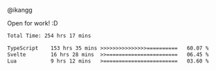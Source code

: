 @ikangg

Open for work! :D

<!--START_SECTION:waka-->

```txt
Total Time: 254 hrs 17 mins

TypeScript    153 hrs 35 mins >>>>>>>>>>>>>>>==========   60.07 %
Svelte        16 hrs 28 mins  >>=======================   06.45 %
Lua           9 hrs 12 mins   >========================   03.60 %
```

<!--END_SECTION:waka-->
